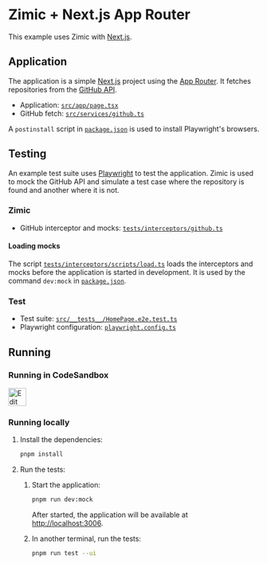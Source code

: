 <h1>
  Zimic + Next.js App Router
</h2>

This example uses Zimic with [Next.js](https://nextjs.org).

## Application

The application is a simple [Next.js](https://nextjs.org) project using the [App Router](https://nextjs.org/docs/app).
It fetches repositories from the [GitHub API](https://docs.github.com/en/rest).

- Application: [`src/app/page.tsx`](./src/app/page.tsx)
- GitHub fetch: [`src/services/github.ts`](./src/services/github.ts)

A `postinstall` script in [`package.json`](./package.json) is used to install Playwright's browsers.

## Testing

An example test suite uses [Playwright](https://playwright.dev) to test the application. Zimic is used to mock the
GitHub API and simulate a test case where the repository is found and another where it is not.

### Zimic

- GitHub interceptor and mocks: [`tests/interceptors/github.ts`](./tests/interceptors/github.ts)

#### Loading mocks

The script [`tests/interceptors/scripts/load.ts`](./tests/interceptors/scripts/load.ts) loads the interceptors and mocks
before the application is started in development. It is used by the command `dev:mock` in
[`package.json`](./package.json).

### Test

- Test suite: [`src/__tests__/HomePage.e2e.test.ts`](./src/__tests__/HomePage.e2e.test.ts)
- Playwright configuration: [`playwright.config.ts`](./playwright.config.ts)

## Running

### Running in CodeSandbox

<a href="https://codesandbox.io/p/sandbox/github/zimicjs/zimic/tree/main/examples/with-next-js-app">
  <img
    src="https://codesandbox.io/static/img/play-codesandbox.svg"
    alt="Edit in CodeSandbox"
    height="36px"
  />
</a>

### Running locally

1. Install the dependencies:

   ```bash
   pnpm install
   ```

2. Run the tests:

   1. Start the application:

      ```bash
      pnpm run dev:mock
      ```

      After started, the application will be available at [http://localhost:3006](http://localhost:3006).

   2. In another terminal, run the tests:

      ```bash
      pnpm run test --ui
      ```
